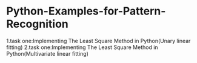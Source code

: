 # Python-Examples-for-Pattern-Recognition

1.task one:Implementing The Least Square Method in Python(Unary linear fitting)
2.task one:Implementing The Least Square Method in Python(Multivariate linear fitting)
